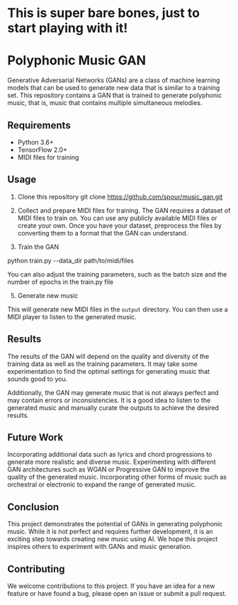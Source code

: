 # This is super bare bones, just to start playing with it!
# Polyphonic Music GAN

Generative Adversarial Networks (GANs) are a class of machine learning models that can be used to generate new data that is similar to a training set. This repository contains a GAN that is trained to generate polyphonic music, that is, music that contains multiple simultaneous melodies.

## Requirements

- Python 3.6+
- TensorFlow 2.0+
- MIDI files for training

## Usage

1. Clone this repository
git clone https://github.com/spour/music_gan.git


3. Collect and prepare MIDI files for training. The GAN requires a dataset of MIDI files to train on. You can use any publicly available MIDI files or create your own. Once you have your dataset, preprocess the files by converting them to a format that the GAN can understand.

4. Train the GAN

python train.py --data_dir path/to/midi/files

You can also adjust the training parameters, such as the batch size and the number of epochs in the train.py file

5. Generate new music


This will generate new MIDI files in the `output` directory. You can then use a MIDI player to listen to the generated music.

## Results
The results of the GAN will depend on the quality and diversity of the training data as well as the training parameters. It may take some experimentation to find the optimal settings for generating music that sounds good to you.

Additionally, the GAN may generate music that is not always perfect and may contain errors or inconsistencies. It is a good idea to listen to the generated music and manually curate the outputs to achieve the desired results.

## Future Work
Incorporating additional data such as lyrics and chord progressions to generate more realistic and diverse music.
Experimenting with different GAN architectures such as WGAN or Progressive GAN to improve the quality of the generated music.
Incorporating other forms of music such as orchestral or electronic to expand the range of generated music.
## Conclusion
This project demonstrates the potential of GANs in generating polyphonic music. While it is not perfect and requires further development, it is an exciting step towards creating new music using AI. We hope this project inspires others to experiment with GANs and music generation.

## Contributing
We welcome contributions to this project. If you have an idea for a new feature or have found a bug, please open an issue or submit a pull request.

